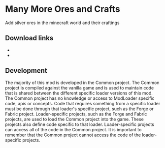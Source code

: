# Many More Ores and Crafts

Add silver ores in the minecraft world and their craftings

## Download links

- 
- 

## Development

The majority of this mod is developed in the Common project. The Common project is compiled against the vanilla game and is used to maintain code that is shared between the different specific loader versions of this mod. The Common project has no knowledge or access to ModLoader specific code, apis or concepts. Code that requires something from a specific loader must be done through that loader's specific project, such as the Forge or Fabric project. Loader-specific projects, such as the Forge and Fabric projects, are used to load the Common project into the game. These projects also define code specific to that loader. Loader-specific projects can access all of the code in the Common project. It is important to remember that the Common project cannot access the code of the loader-specific projects.